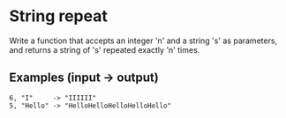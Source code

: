 ﻿# String repeat

Write a function that accepts an integer 'n' and a string 's' as parameters, and returns a string of 's' repeated exactly 'n' times.

## Examples (input -> output)

```
6, "I"     -> "IIIIII"
5, "Hello" -> "HelloHelloHelloHelloHello"
```